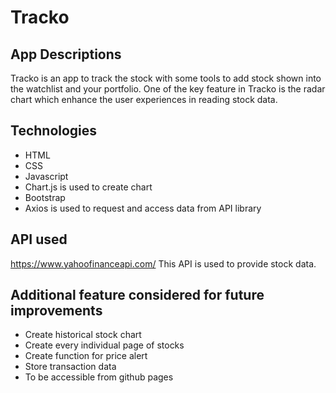 # Tracko

## App Descriptions

Tracko is an app to track the stock with some tools to add stock shown into the watchlist and your portfolio. One of the key feature in Tracko is the radar chart which enhance the user experiences in reading stock data.

## Technologies

- HTML
- CSS
- Javascript
- Chart.js is used to create chart
- Bootstrap
- Axios is used to request and access data from API library

## API used

https://www.yahoofinanceapi.com/ This API is used to provide stock data.

## Additional feature considered for future improvements

- Create historical stock chart
- Create every individual page of stocks
- Create function for price alert
- Store transaction data
- To be accessible from github pages

